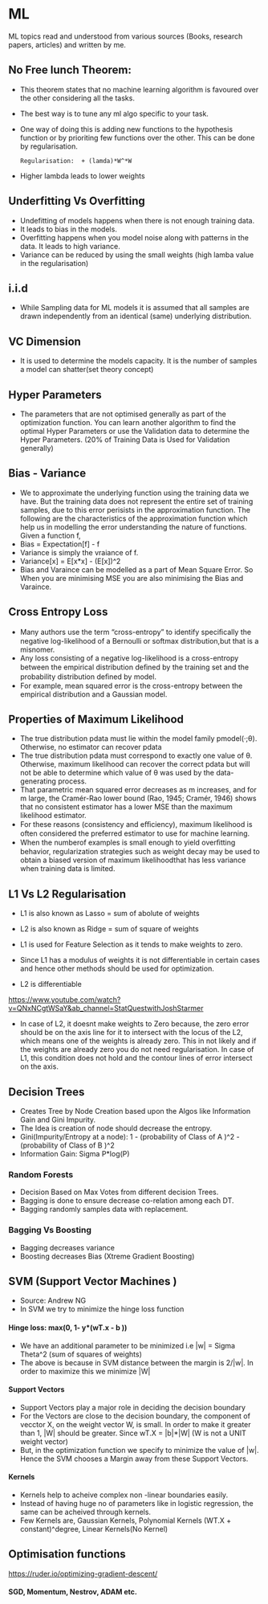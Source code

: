 # ML
ML topics read and understood from various sources (Books, research papers, articles) and written by me.  

## No Free lunch Theorem:
* This theorem states that no machine learning algorithm is favoured over the other considering all the tasks.
* The best way is to tune any  ml algo specific to your task. 
* One way of doing this is adding new functions to the hypothesis function or by prioriting few functions over the other. This can be done by regularisation.
     
     `Regularisation:  + (lamda)*W^*W`

* Higher lambda leads to lower weights

## Underfitting Vs Overfitting 
* Undefitting of models happens when there is not enough training data. 
* It leads to bias in the models.
* Overfitting happens when you model noise along with patterns in the data. It leads to high variance.
* Variance can be reduced by using the small weights (high lamba value in the regularisation)

## i.i.d

* While Sampling data for ML models it is assumed that all samples are drawn independently from an identical (same) underlying distribution. 
 
## VC Dimension

* It is used to determine the models capacity. It is the number of samples a model can shatter(set theory concept)

## Hyper Parameters
* The parameters that are not optimised generally  as part of the optimization function. You can learn another algorithm to find the optimal Hyper Parameters or use the Validation data to determine the Hyper Parameters. (20% of Training Data is Used for Validation generally)

## Bias - Variance
* We to approximate the underlying function using the training data we have. But the training data does not represent the entire set of training samples, due to this error perisists in the approximation function. The following are the characteristics of the approximation function which help us in modelling the error understanding the nature of functions.
Given a function f,
* Bias =  Expectation[f] - f
* Variance is simply the vraiance of f.
* Variance[x] = E[x*x] - (E[x])^2
* Bias and Varaince can be modelled as a part of Mean Square Error. So When you are minimising MSE you are also minimising the Bias and Varaince.

## Cross Entropy Loss
* Many authors use the term “cross-entropy” to identify speciﬁcally the negative log-likelihood of a Bernoulli or softmax distribution,but that is a misnomer.
*  Any loss consisting of a negative log-likelihood is a cross-entropy between the empirical distribution deﬁned by the training set and the probability distribution deﬁned by model. 
* For example, mean squared error is the cross-entropy between the empirical distribution and a Gaussian model.

## Properties of Maximum Likelihood
* The true distribution pdata must lie within the model family pmodel(·;θ). Otherwise, no estimator can recover pdata
* The true distribution pdata must correspond to exactly one value of θ. Otherwise, maximum likelihood can recover the correct pdata but will not be able to determine which value of θ was used by the data-generating process.
* That parametric mean squared error decreases as m increases, and for m large, the Cramér-Rao lower bound (Rao, 1945; Cramér, 1946) shows that no consistent estimator has a lower MSE than the maximum likelihood estimator.
* For these reasons (consistency and eﬃciency), maximum likelihood is often considered the preferred estimator to use for machine learning.
* When the numberof examples is small enough to yield overﬁtting behavior, regularization strategies such as weight decay may be used to obtain a biased version of maximum likelihoodthat has less variance when training data is limited.

## L1 Vs L2 Regularisation
* L1 is also known as Lasso = sum of abolute of weights
* L2 is also known as Ridge = sum of square of weights

* L1 is used for Feature Selection as it tends to make weights to zero.
* Since L1 has a modulus of weights it is not differentiable in certain cases and hence other methods should be used for optimization.
* L2 is differentiable

https://www.youtube.com/watch?v=QNxNCgtWSaY&ab_channel=StatQuestwithJoshStarmer

* In case of L2, it doesnt make weights to Zero because, the zero error should be on the axis line for it to intersect with the locus of the L2, which means one of the weights is already zero. This in not likely and if the weights are already zero you do not need regularisation. In case of L1, this condition does not hold and the contour lines of error intersect on the axis.

## Decision Trees

* Creates Tree by Node Creation based upon the Algos like Information Gain and Gini Impurity.
* The Idea is creation of node should decrease the entropy.
* Gini(Impurity/Entropy at a node): 1 - (probability of Class of A )^2 - (probability of Class of B )^2
* Information Gain: Sigma P*log(P)

### Random Forests
* Decision Based on Max Votes from different decision Trees.
* Bagging is done to ensure decrease co-relation among each DT.
* Bagging randomly samples data with replacement.

### Bagging Vs Boosting
* Bagging decreases variance
* Boosting decreases Bias (Xtreme Gradient Boosting)

## SVM (Support Vector Machines )
* Source: Andrew NG
* In SVM we try to minimize the hinge loss function
#### Hinge loss: max(0, 1- y*(wT.x - b ))
* We have an additional parameter to be minimized i.e |w| = Sigma Theta^2 (sum of squares of weights)
* The above is because in SVM distance between the margin is 2/|w|. In order to maximize this we minimize |W|
#### Support Vectors
* Support Vectors play a major role in deciding the decision boundary
* For the Vectors are close to the decision boundary, the component of vecctor X, on the weight vector W, is small. In order to make it greater than 1, |W| should be greater. Since wT.X = |b|*|W| (W is not a UNIT weight vector)
* But, in the optimization function we specify to minimize the value of |w|. Hence the SVM chooses a Margin away from these Support Vectors.
#### Kernels
* Kernels help to acheive complex non -linear boundaries easily.
* Instead of having huge no of parameters like in logistic regression, the same  can be acheived through kernels.
* Few Kernels are, Gaussian Kernels, Polynomial Kernels (WT.X + constant)^degree, Linear Kernels(No Kernel)

## Optimisation functions
https://ruder.io/optimizing-gradient-descent/
#### SGD, Momentum, Nestrov, ADAM etc.

